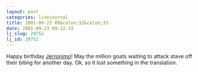 ```yaml
---
layout: post
categories: livejournal
title: 2001-09-23 09&colon;12&colon;33
date: 2001-09-23 09:12:33
lj_slug: 29752
lj_id: 29752
---
```

Happy birthday [Jerronimo](http://www.livejournal.com/users/jerronimo/)! May the million goats waiting to attack stave off their biting for another day. Ok, so it lost something in the translation.
